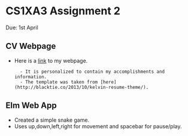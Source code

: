 # CS1XA3 Assignment 2
 Due: 1st April

## CV Webpage

- Here is a [link](http://ugweb.cas.mcmaster.ca/~siddik1/) to my webpage.
	
        - It is personalized to contain my accomplishments and information.
        - The template was taken from [here](http://blacktie.co/2013/10/kelvin-resume-theme/).

## Elm Web App

- Created a simple snake game.
- Uses up,down,left,right for movement and spacebar for pause/play.
